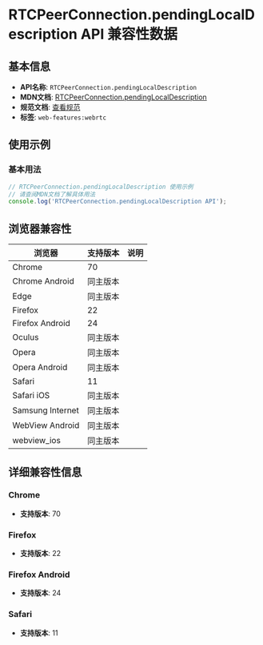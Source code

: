 # RTCPeerConnection.pendingLocalDescription API 兼容性数据

## 基本信息

- **API名称**: `RTCPeerConnection.pendingLocalDescription`
- **MDN文档**: [RTCPeerConnection.pendingLocalDescription](https://developer.mozilla.org/docs/Web/API/RTCPeerConnection/pendingLocalDescription)
- **规范文档**: [查看规范](https://w3c.github.io/webrtc-pc/#dom-peerconnection-pendinglocaldesc)
- **标签**: `web-features:webrtc`

## 使用示例

### 基本用法

```javascript
// RTCPeerConnection.pendingLocalDescription 使用示例
// 请查阅MDN文档了解具体用法
console.log('RTCPeerConnection.pendingLocalDescription API');
```

## 浏览器兼容性

| 浏览器 | 支持版本 | 说明 |
|--------|----------|------|
| Chrome | 70 |  |
| Chrome Android | 同主版本 |  |
| Edge | 同主版本 |  |
| Firefox | 22 |  |
| Firefox Android | 24 |  |
| Oculus | 同主版本 |  |
| Opera | 同主版本 |  |
| Opera Android | 同主版本 |  |
| Safari | 11 |  |
| Safari iOS | 同主版本 |  |
| Samsung Internet | 同主版本 |  |
| WebView Android | 同主版本 |  |
| webview_ios | 同主版本 |  |

## 详细兼容性信息

### Chrome

- **支持版本**: 70

### Firefox

- **支持版本**: 22

### Firefox Android

- **支持版本**: 24

### Safari

- **支持版本**: 11

